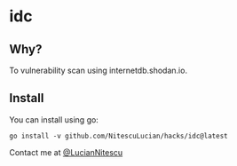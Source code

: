 # idc

## Why? 

To vulnerability scan using internetdb.shodan.io.

## Install

You can install using go:

```
go install -v github.com/NitescuLucian/hacks/idc@latest
```

Contact me at [@LucianNitescu](https://twitter.com/LucianNitescu)
